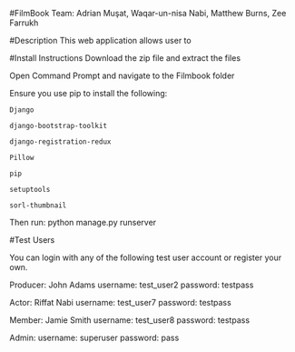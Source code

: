 #FilmBook
Team: Adrian Muşat, Waqar-un-nisa Nabi, Matthew Burns, Zee Farrukh

#Description
This web application allows user to 

#Install Instructions
Download the zip file and extract the files

Open Command Prompt and navigate to the Filmbook folder

Ensure you use pip to install the following:

	Django 
	
	django-bootstrap-toolkit
	
	django-registration-redux 
	
	Pillow 
	
	pip 
	
	setuptools 
	
	sorl-thumbnail 

Then run: python manage.py runserver


#Test Users

You can login with any of the following test user account or register your own.

Producer: 
John Adams 
username: test_user2
password: testpass

Actor:
Riffat Nabi
username: test_user7
password: testpass

Member:
Jamie Smith
username: test_user8
password: testpass
	
Admin:
username: superuser
password: pass


